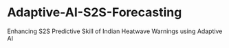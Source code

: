 # Adaptive-AI-S2S-Forecasting
Enhancing S2S Predictive Skill of Indian Heatwave Warnings using Adaptive AI
